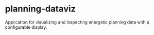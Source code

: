 # planning-dataviz
Application for visualizing and inspecting energetic planning data with a configurable display.
